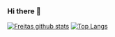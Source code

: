 ### Hi there 👋


[![Freitas github stats](https://github-readme-stats.vercel.app/api?username=afreitasdotdev&count_private=true)](https://github.com/afreitasdotdev/) [![Top Langs](https://github-readme-stats.vercel.app/api/top-langs/?username=afreitasdotdev)](https://github.com/afreitasdotdev)


<!--
**afreitasdotdev/afreitasdotdev** is a ✨ _special_ ✨ repository because its `README.md` (this file) appears on your GitHub profile.

Here are some ideas to get you started:

- 🔭 I’m currently working on ...
- 🌱 I’m currently learning ...
- 👯 I’m looking to collaborate on ...
- 🤔 I’m looking for help with ...
- 💬 Ask me about ...
- 📫 How to reach me: ...
- 😄 Pronouns: ...
- ⚡ Fun fact: ...
-->
